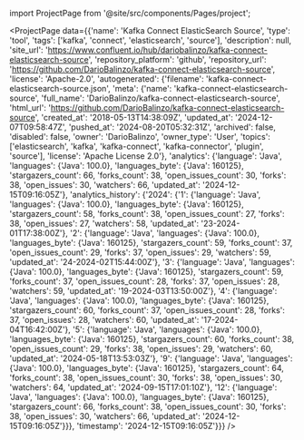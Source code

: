 
import ProjectPage from '@site/src/components/Pages/project';

<ProjectPage
    data={{'name': 'Kafka Connect ElasticSearch Source', 'type': 'tool', 'tags': ['kafka', 'connect', 'elasticsearch', 'source'], 'description': null, 'site_url': 'https://www.confluent.io/hub/dariobalinzo/kafka-connect-elasticsearch-source', 'repository_platform': 'github', 'repository_url': 'https://github.com/DarioBalinzo/kafka-connect-elasticsearch-source', 'license': 'Apache-2.0', 'autogenerated': {'filename': 'kafka-connect-elasticsearch-source.json', 'meta': {'name': 'kafka-connect-elasticsearch-source', 'full_name': 'DarioBalinzo/kafka-connect-elasticsearch-source', 'html_url': 'https://github.com/DarioBalinzo/kafka-connect-elasticsearch-source', 'created_at': '2018-05-13T14:38:09Z', 'updated_at': '2024-12-07T09:58:47Z', 'pushed_at': '2024-08-20T05:32:31Z', 'archived': false, 'disabled': false, 'owner': 'DarioBalinzo', 'owner_type': 'User', 'topics': ['elasticsearch', 'kafka', 'kafka-connect', 'kafka-connector', 'plugin', 'source'], 'license': 'Apache License 2.0'}, 'analytics': {'language': 'Java', 'languages': {'Java': 100.0}, 'languages_byte': {'Java': 160125}, 'stargazers_count': 66, 'forks_count': 38, 'open_issues_count': 30, 'forks': 38, 'open_issues': 30, 'watchers': 66, 'updated_at': '2024-12-15T09:16:05Z'}, 'analytics_history': {'2024': {'1': {'language': 'Java', 'languages': {'Java': 100.0}, 'languages_byte': {'Java': 160125}, 'stargazers_count': 58, 'forks_count': 38, 'open_issues_count': 27, 'forks': 38, 'open_issues': 27, 'watchers': 58, 'updated_at': '23-2024-01T17:38:00Z'}, '2': {'language': 'Java', 'languages': {'Java': 100.0}, 'languages_byte': {'Java': 160125}, 'stargazers_count': 59, 'forks_count': 37, 'open_issues_count': 29, 'forks': 37, 'open_issues': 29, 'watchers': 59, 'updated_at': '24-2024-02T15:44:00Z'}, '3': {'language': 'Java', 'languages': {'Java': 100.0}, 'languages_byte': {'Java': 160125}, 'stargazers_count': 59, 'forks_count': 37, 'open_issues_count': 28, 'forks': 37, 'open_issues': 28, 'watchers': 59, 'updated_at': '19-2024-03T13:50:00Z'}, '4': {'language': 'Java', 'languages': {'Java': 100.0}, 'languages_byte': {'Java': 160125}, 'stargazers_count': 60, 'forks_count': 37, 'open_issues_count': 28, 'forks': 37, 'open_issues': 28, 'watchers': 60, 'updated_at': '17-2024-04T16:42:00Z'}, '5': {'language': 'Java', 'languages': {'Java': 100.0}, 'languages_byte': {'Java': 160125}, 'stargazers_count': 60, 'forks_count': 38, 'open_issues_count': 29, 'forks': 38, 'open_issues': 29, 'watchers': 60, 'updated_at': '2024-05-18T13:53:03Z'}, '9': {'language': 'Java', 'languages': {'Java': 100.0}, 'languages_byte': {'Java': 160125}, 'stargazers_count': 64, 'forks_count': 38, 'open_issues_count': 30, 'forks': 38, 'open_issues': 30, 'watchers': 64, 'updated_at': '2024-09-15T17:01:10Z'}, '12': {'language': 'Java', 'languages': {'Java': 100.0}, 'languages_byte': {'Java': 160125}, 'stargazers_count': 66, 'forks_count': 38, 'open_issues_count': 30, 'forks': 38, 'open_issues': 30, 'watchers': 66, 'updated_at': '2024-12-15T09:16:05Z'}}}, 'timestamp': '2024-12-15T09:16:05Z'}}}
/>
